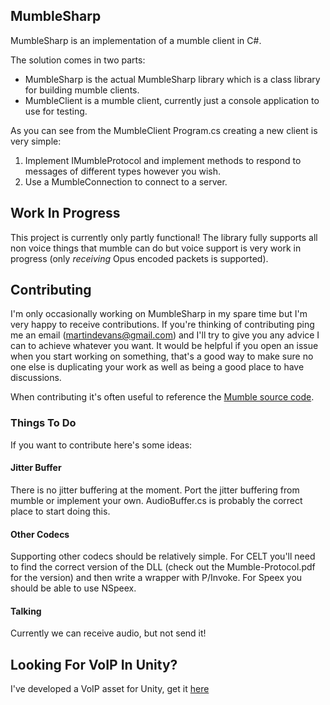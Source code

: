 ## MumbleSharp

MumbleSharp is an implementation of a mumble client in C#.

The solution comes in two parts:

 - MumbleSharp is the actual MumbleSharp library which is a class library for building mumble clients.
 - MumbleClient is a mumble client, currently just a console application to use for testing.

As you can see from the MumbleClient Program.cs creating a new client is very simple:

 1. Implement IMumbleProtocol and implement methods to respond to messages of different types however you wish.
 2. Use a MumbleConnection to connect to a server.

## Work In Progress
 
This project is currently only partly functional! The library fully supports all non voice things that mumble can do but voice support is very work in progress (only *receiving* Opus encoded packets is supported).

## Contributing

I'm only occasionally working on MumbleSharp in my spare time but I'm very happy to receive contributions. If you're thinking of contributing ping me an email (martindevans@gmail.com) and I'll try to give you any advice I can to achieve whatever you want. It would be helpful if you open an issue when you start working on something, that's a good way to make sure no one else is duplicating your work as well as being a good place to have discussions.

When contributing it's often useful to reference the [Mumble source code](https://github.com/mumble-voip/mumble).

### Things To Do

 If you want to contribute here's some ideas:
 
#### Jitter Buffer
There is no jitter buffering at the moment. Port the jitter buffering from mumble or implement your own. AudioBuffer.cs is probably the correct place to start doing this.

#### Other Codecs
Supporting other codecs should be relatively simple. For CELT you'll need to find the correct version of the DLL (check out the Mumble-Protocol.pdf for the version) and then write a wrapper with P/Invoke. For Speex you should be able to use NSpeex.

#### Talking
Currently we can receive audio, but not send it!

## Looking For VoIP In Unity?

I've developed a VoIP asset for Unity, get it [here](https://www.assetstore.unity3d.com/#!/content/70078?aid=1100lJ2J)
